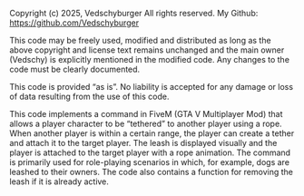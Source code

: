 Copyright (c) 2025, Vedschyburger
All rights reserved.
My Github: https://github.com/Vedschyburger

This code may be freely used, modified and distributed as long as the above copyright and license text remains unchanged and the main owner (Vedschy) is explicitly mentioned in the modified code. 
Any changes to the code must be clearly documented.

This code is provided “as is”. No liability is accepted for any damage or loss of data resulting from the use of this code.

This code implements a command in FiveM (GTA V Multiplayer Mod) that allows a player character to be “tethered” to another player using a rope. 
When another player is within a certain range, the player can create a tether and attach it to the target player. 
The leash is displayed visually and the player is attached to the target player with a rope animation. 
The command is primarily used for role-playing scenarios in which, for example, dogs are leashed to their owners. 
The code also contains a function for removing the leash if it is already active.
